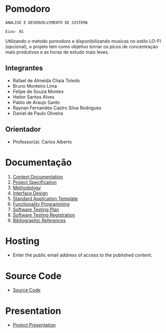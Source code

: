 # Pomodoro

`ANALISE E DESENVOLVIMENTO DE SISTEMA`

`Eixo- 01`

Utilizando o metodo pomodoro e disponibilizando musicas no estilo LO-FI (opcional), o projeto tem como objetivo tornar os picos de concentraçäo mais produtivos e as horas de estudo mais leves.

## Integrantes

* Rafael de Almeida Chaia Toledo
* Bruno Monteiro Lima
* Felipe de Souza Montes
* Heitor Santos Alves
* Pablo de Araujo Santo
* Raynan Fernandes Castro Silva Rodrigues
* Daniel de Paulo Oliveira

## Orientador

* Professor(a): Carlos Alberto

# Documentação

<ol>
<li><a href="documents/01-Context Documentation.md"> Context Documentation</a></li>
<li><a href="documents/02-Project Specification.md"> Project Specification</a></li>
<li><a href="documents/03-Methodology.md"> Methodology</a></li>
<li><a href="documents/04-Interface.md Project"> Interface Design</a></li>
<li><a href="documents/05-Template Application standard.md"> Standard Application Template</a></li>
<li><a href="documents/06-Programming Functionalities.md"> Functionality Programming</a></li>
<li><a href="documents/07-Software Test Plan.md"> Software Testing Plan</a></li>
<li><a href="documents/08-Software Test Record.md"> Software Testing Registration</a></li>
<li><a href="documents/09-References.md"> Bibliographic References</a></li>
</ol>

# Hosting

* Enter the public email address of access to the published content. 

# Source Code

* <a href="source code/README.md">Source Code</a>

# Presentation

* <a href="presentation/README.md">Project Presentation</a>

